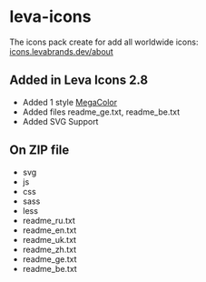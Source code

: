 # leva-icons
The icons pack create for add all worldwide icons: [icons.levabrands.dev/about](https://levabrands.dev/icons/about/)
## Added in Leva Icons 2.8 
* Added 1 style [MegaColor](https://icons.levabrands.dev/megacolor)
* Added files readme_ge.txt, readme_be.txt
* Added SVG Support
## On ZIP file
* svg
* js
* css
* sass
* less
* readme_ru.txt
* readme_en.txt
* readme_uk.txt
* readme_zh.txt
* readme_ge.txt
* readme_be.txt
